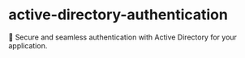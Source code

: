 # active-directory-authentication
🔐 Secure and seamless authentication with Active Directory for your application.
